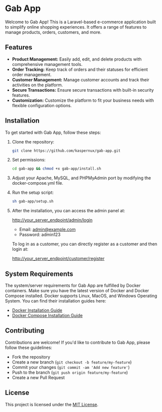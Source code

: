 # Gab App

Welcome to Gab App! This is a Laravel-based e-commerce application built to simplify online shopping experiences. It offers a range of features to manage products, orders, customers, and more.

## Features

- **Product Management:** Easily add, edit, and delete products with comprehensive management tools.
- **Order Tracking:** Keep track of orders and their statuses for efficient order management.
- **Customer Management:** Manage customer accounts and track their activities on the platform.
- **Secure Transactions:** Ensure secure transactions with built-in security features.
- **Customization:** Customize the platform to fit your business needs with flexible configuration options.

## Installation

To get started with Gab App, follow these steps:

1. Clone the repository:

   ```bash
   git clone https://github.com/kaspernux/gab-app.git
   ```

2. Set permissions:

   ```bash
   cd gab-app && chmod +x gab-app/install.sh
   ```

3. Adjust your Apache, MySQL, and PHPMyAdmin port by modifying the docker-compose.yml file.

4. Run the setup script:

   ```bash
   sh gab-app/setup.sh
   ```

5. After the installation, you can access the admin panel at:

   [http://your_server_endpoint/admin/login](http://your_server_endpoint/admin/login)

   - Email: admin@example.com
   - Password: admin123

   To log in as a customer, you can directly register as a customer and then login at:

   [http://your_server_endpoint/customer/register](http://your_server_endpoint/customer/register)

## System Requirements

The system/server requirements for Gab App are fulfilled by Docker containers. Make sure you have the latest version of Docker and Docker Compose installed. Docker supports Linux, MacOS, and Windows Operating System. You can find their installation guides here:

- [Docker Installation Guide](https://docs.docker.com/get-docker/)
- [Docker Compose Installation Guide](https://docs.docker.com/compose/install/)

## Contributing

Contributions are welcome! If you'd like to contribute to Gab App, please follow these guidelines:

- Fork the repository
- Create a new branch (`git checkout -b feature/my-feature`)
- Commit your changes (`git commit -am 'Add new feature'`)
- Push to the branch (`git push origin feature/my-feature`)
- Create a new Pull Request

## License

This project is licensed under the [MIT License](LICENSE).
